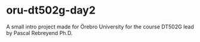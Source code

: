 # oru-dt502g-day2
A small intro project made for Örebro University for the course DT502G lead by Pascal Rebreyend Ph.D.
